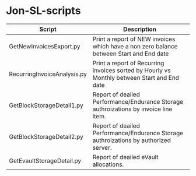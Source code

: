 **Jon-SL-scripts**
==============

Script | Description
------ | -----------
GetNewInvoicesExport.py | Print a report of NEW invoices which have a non zero balance between Start and End date
RecurringInvoiceAnalysis.py | Print a report of Recurring invoices sorted by Hourly vs Monthly between Start and End date
GetBlockStorageDetail1.py | Report of deailed Performance/Endurance Storage authroizations by invoice line item.
GetBlockStorageDetail2.py | Report of deailed Performance/Endurance Storage authroizations by authorized server.
GetEvaultStorageDetail.py | Report of deailed eVault allocations.
